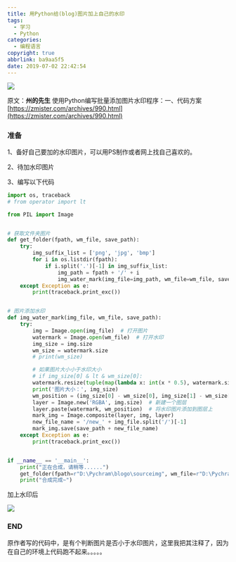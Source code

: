 ```yaml
---
title: 用Python给(blog)图片加上自己的水印
tags:
  - 学习
  - Python
categories:
  - 编程语言
copyright: true
abbrlink: ba9aa5f5
date: 2019-07-02 22:42:54
---
```


![](https://s2.ax1x.com/2019/07/02/ZYmNqI.png)
<!--more-->

原文：**州的先生** 使用Python编写批量添加图片水印程序：一、代码方案 [https://zmister.com/archives/990.html](https://zmister.com/archives/990.html)

### 准备 ###

1、备好自己要加的水印图片，可以用PS制作或者网上找自己喜欢的。

2、待加水印图片

3、编写以下代码

```python
import os, traceback
# from operator import lt

from PIL import Image


# 获取文件夹图片
def get_folder(fpath, wm_file, save_path):
    try:
        img_suffix_list = ['png', 'jpg', 'bmp']
        for i in os.listdir(fpath):
            if i.split('.')[-1] in img_suffix_list:
                img_path = fpath + '/' + i
                img_water_mark(img_file=img_path, wm_file=wm_file, save_path=save_path)
    except Exception as e:
        print(traceback.print_exc())


# 图片添加水印
def img_water_mark(img_file, wm_file, save_path):
    try:
        img = Image.open(img_file)  # 打开图片
        watermark = Image.open(wm_file)  # 打开水印
        img_size = img.size
        wm_size = watermark.size
        # print(wm_size)

        # 如果图片大小小于水印大小
        # if img_size[0] & lt & wm_size[0]:
        watermark.resize(tuple(map(lambda x: int(x * 0.5), watermark.size)))
        print('图片大小：', img_size)
        wm_position = (img_size[0] - wm_size[0], img_size[1] - wm_size[1])  # 默认设定水印位置为右下角
        layer = Image.new('RGBA', img.size)  # 新建一个图层
        layer.paste(watermark, wm_position)  # 将水印图片添加到图层上
        mark_img = Image.composite(layer, img, layer)
        new_file_name = '/new_' + img_file.split('/')[-1]
        mark_img.save(save_path + new_file_name)
    except Exception as e:
        print(traceback.print_exc())


if __name__ == '__main__':
    print("正在合成，请稍等......")
    get_folder(fpath=r"D:\Pychram\blogo\sourceimg", wm_file=r"D:\Pychram\blogo\save.png", save_path=r"D:\Pychram\blogo\sava")
    print("合成完成~")
```

加上水印后

![](https://s2.ax1x.com/2019/07/02/ZYmWd0.png)

### END ###

原作者写的代码中，是有个判断图片是否小于水印图片，这里我把其注释了，因为在自己的环境上代码跑不起来。。。。。